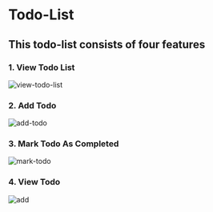 # Todo-List
## This todo-list consists of four features
### 1. View Todo List
![view-todo-list](/frontend/src/assets/view-todo-list.png)

### 2. Add Todo
![add-todo](/frontend/src/assets/add-todo.png)

### 3. Mark Todo As Completed
![mark-todo](/frontend/src/assets/mark-todo.png)

### 4. View Todo
![add](/frontend/src/assets/view-todo.png)
